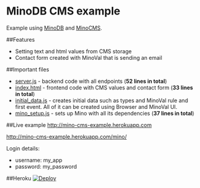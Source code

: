 MinoDB CMS example
======

Example using [MinoDB](https://github.com/MarcusLongmuir/MinoDB/) and [MinoCMS](https://github.com/bestan/minocms).

##Features
* Setting text and html values from CMS storage
* Contact form created with MinoVal that is sending an email

##Important files
* [server.js](server.js) - backend code with all endpoints (**52 lines in total**)
* [index.html](public/index.html) - frontend code with CMS values and contact form (**33 lines in total**)
* [initial_data.js](initial_data.js) - creates initial data such as types and MinoVal rule and first event. All of it can be created using Browser and MinoVal UI.
* [mino_setup.js](mino_setup.js) - sets up Mino with all its dependencies (**37 lines in total**)

##Live example
http://mino-cms-example.herokuapp.com

http://mino-cms-example.herokuapp.com/mino/

Login details:
* username: my_app
* password: my_password


##Heroku 
[![Deploy](https://www.herokucdn.com/deploy/button.png)](https://heroku.com/deploy?template=https://github.com/bestan/mino-cms-example)
